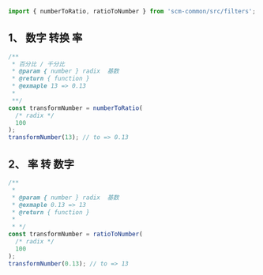 <!--
 * @Author: your name
 * @Date: 2020-12-14 22:43:56
 * @LastEditTime: 2020-12-14 23:04:26
 * @LastEditors: Please set LastEditors
 * @Description: In User Settings Edit
 * @FilePath: /scm-common/docs/filters/radio/README.md
-->

```js {2,3}
import { numberToRatio, ratioToNumber } from 'scm-common/src/filters';
```

## 1、 数字 转换 率

```js
/**
 * 百分比 / 千分比
 * @param { number } radix  基数
 * @return { function }
 * @exmaple 13 => 0.13
 * 
 **/
const transformNumber = numberToRatio(
  /* radix */
  100
);
transformNumber(13); // to => 0.13
```

## 2、 率 转 数字

```js
/**
 *
 * @param { number } radix  基数
 * @exmaple 0.13 => 13
 * @return { function }
 *
 * */
const transformNumber = ratioToNumber(
  /* radix */
  100
);
transformNumber(0.13); // to => 13
```
